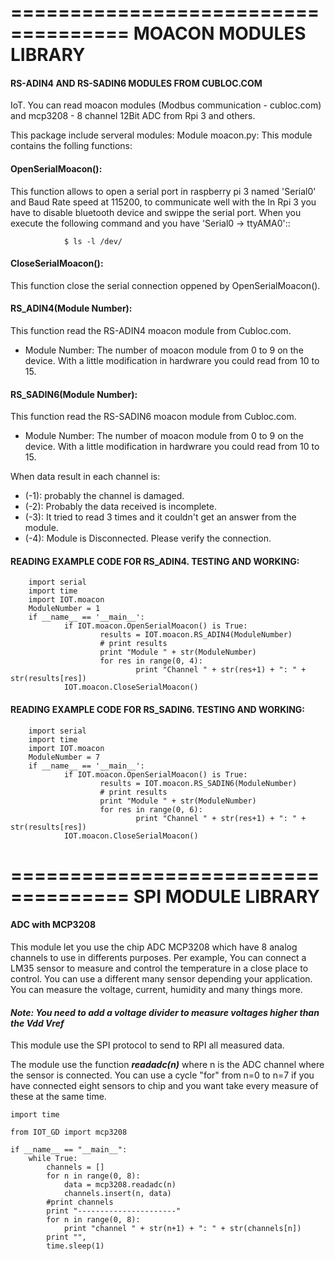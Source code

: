 ====================================
MOACON MODULES LIBRARY
====================================
#### RS-ADIN4 AND RS-SADIN6 MODULES FROM CUBLOC.COM

IoT. You can read moacon modules (Modbus communication - cubloc.com) and mcp3208 - 8 channel 12Bit ADC from Rpi 3 and others.

This package include serveral modules:
Module moacon.py: This module contains the folling functions:

#### OpenSerialMoacon():

This function allows to open a serial port in raspberry pi 3 named 'Serial0'
and Baud Rate speed at 115200, to communicate well with the 
In Rpi 3 you have to disable bluetooth device and swippe the serial port. 
When you execute the following command and you have 'Serial0 -> ttyAMA0'::
				
				$ ls -l /dev/

#### CloseSerialMoacon(): 

This function close the serial connection oppened by OpenSerialMoacon().

#### RS_ADIN4(Module Number):

This function read the RS-ADIN4 moacon module from Cubloc.com.
- Module Number: The number of moacon module from 0 to 9 on the device. 
With a little modification in hardwrare you could read from 10 to 15.

#### RS_SADIN6(Module Number):

This function read the RS-SADIN6 moacon module from Cubloc.com.
- Module Number: The number of moacon module from 0 to 9 on the device. 
With a little modification in hardwrare you could read from 10 to 15.

When data result in each channel is:

- (-1): probably the channel is damaged.
- (-2): Probably the data received is incomplete.
- (-3): It tried to read 3 times and it couldn't get an answer from the module. 
- (-4): Module is Disconnected. Please verify the connection.


#### READING EXAMPLE CODE FOR RS_ADIN4. TESTING AND WORKING:

		import serial
		import time
		import IOT.moacon
		ModuleNumber = 1
		if __name__ == '__main__':
				if IOT.moacon.OpenSerialMoacon() is True:
						results = IOT.moacon.RS_ADIN4(ModuleNumber)
						# print results
						print "Module " + str(ModuleNumber)
						for res in range(0, 4):
								print "Channel " + str(res+1) + ": " + str(results[res])
				IOT.moacon.CloseSerialMoacon()

#### READING EXAMPLE CODE FOR RS_SADIN6. TESTING AND WORKING:

		import serial
		import time
		import IOT.moacon
		ModuleNumber = 7
		if __name__ == '__main__':
				if IOT.moacon.OpenSerialMoacon() is True:
						results = IOT.moacon.RS_SADIN6(ModuleNumber)
						# print results
						print "Module " + str(ModuleNumber)
						for res in range(0, 6):
								print "Channel " + str(res+1) + ": " + str(results[res])
				IOT.moacon.CloseSerialMoacon()

====================================
SPI MODULE LIBRARY
====================================

#### ADC with MCP3208

This module let you use the chip ADC MCP3208 which have 8 analog channels to use in differents purposes. Per example, You can connect a LM35 sensor to measure and control the temperature in a close place to control. You can use a different many sensor  depending your application. You can measure the voltage, current, humidity and many things more. 

#### *Note: You need to add a voltage divider to measure voltages higher than the Vdd Vref*

This module use the SPI protocol to send to RPI all measured data.

The module use the function **_readadc(n)_**  where n is the ADC channel where the sensor is connected. You can use a cycle "for" from n=0 to n=7 if you have connected eight sensors to chip and you want take every measure of these at the same time.

	
	import time

	from IOT_GD import mcp3208
	
	if __name__ == "__main__":
		while True:
			channels = []
			for n in range(0, 8):
				data = mcp3208.readadc(n)
				channels.insert(n, data)
			#print channels
			print "----------------------"
			for n in range(0, 8):
				print "channel " + str(n+1) + ": " + str(channels[n])
			print "",
			time.sleep(1)

	



